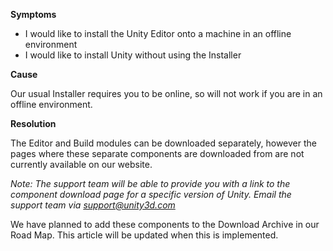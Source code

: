 
        

**Symptoms** 

*   I would like to install the Unity Editor onto a machine in an offline environment
*   I would like to install Unity without using the Installer

**Cause** 

Our usual Installer requires you to be online, so will not work if you are in an offline environment.

**Resolution** 

The Editor and Build modules can be downloaded separately, however the pages where these separate components are downloaded from are not currently available on our website.

*Note: The support team will be able to provide you with a link to the component download page for a specific version of Unity. Email the support team via [support@unity3d.com](mailto:support@unity3d.com)* 

We have planned to add these components to the Download Archive in our Road Map. This article will be updated when this is implemented.

      